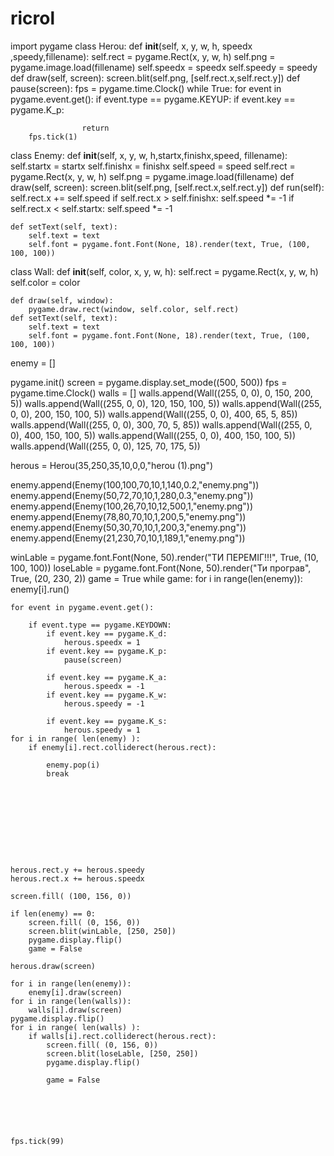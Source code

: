 # ricrol
import pygame
class Herou:
    def __init__(self, x, y, w, h,  speedx ,speedy,fillename):
        self.rect = pygame.Rect(x, y, w, h)
        self.png = pygame.image.load(fillename)
        self.speedx = speedx
        self.speedy = speedy
    def draw(self, screen):
        screen.blit(self.png, [self.rect.x,self.rect.y])
def pause(screen):
    fps = pygame.time.Clock()
    while True:
        for event in pygame.event.get():
            if event.type == pygame.KEYUP:
                if event.key == pygame.K_p:

        
                    return
        fps.tick(1)
    
class Enemy:
    def __init__(self, x, y, w, h,startx,finishx,speed, fillename):
        self.startx = startx
        self.finishx = finishx
        self.speed = speed
        self.rect = pygame.Rect(x, y, w, h)
        self.png = pygame.image.load(fillename)
    def draw(self, screen):
        screen.blit(self.png, [self.rect.x,self.rect.y])
    def run(self):
        self.rect.x += self.speed
        if self.rect.x > self.finishx:
            self.speed *= -1
        if self.rect.x < self.startx:
            self.speed *= -1
    

    def setText(self, text):
        self.text = text
        self.font = pygame.font.Font(None, 18).render(text, True, (100, 100, 100))
class Wall:
    def __init__(self, color, x, y, w, h):
        self.rect = pygame.Rect(x, y, w, h)
        self.color = color

    def draw(self, window):
        pygame.draw.rect(window, self.color, self.rect)
    def setText(self, text):
        self.text = text
        self.font = pygame.font.Font(None, 18).render(text, True, (100, 100, 100))
enemy = []

pygame.init()
screen = pygame.display.set_mode((500, 500))
fps = pygame.time.Clock()
walls = []
walls.append(Wall((255, 0, 0), 0, 150, 200, 5))
walls.append(Wall((255, 0, 0), 120, 150, 100, 5)) 
walls.append(Wall((255, 0, 0), 200, 150, 100, 5))
walls.append(Wall((255, 0, 0), 400, 65, 5, 85))
walls.append(Wall((255, 0, 0), 300, 70, 5, 85))
walls.append(Wall((255, 0, 0), 400, 150, 100, 5))
walls.append(Wall((255, 0, 0), 400, 150, 100, 5)) 
walls.append(Wall((255, 0, 0), 125, 70, 175, 5)) 


herous = Herou(35,250,35,10,0,0,"herou (1).png")


enemy.append(Enemy(100,100,70,10,1,140,0.2,"enemy.png"))
enemy.append(Enemy(50,72,70,10,1,280,0.3,"enemy.png"))
enemy.append(Enemy(100,26,70,10,12,500,1,"enemy.png"))
enemy.append(Enemy(78,80,70,10,1,200,5,"enemy.png"))
enemy.append(Enemy(50,30,70,10,1,200,3,"enemy.png"))
enemy.append(Enemy(21,230,70,10,1,189,1,"enemy.png"))
    

winLable = pygame.font.Font(None, 50).render("ТИ ПЕРЕМІГ!!!", True, (10, 100, 100))
loseLable = pygame.font.Font(None, 50).render("Ти програв", True, (20, 230, 2))
game = True
while game:
    for i in range(len(enemy)):
        enemy[i].run()
    
    for event in pygame.event.get():

        if event.type == pygame.KEYDOWN:
            if event.key == pygame.K_d:
                herous.speedx = 1
            if event.key == pygame.K_p:
                pause(screen)

            if event.key == pygame.K_a:
                herous.speedx = -1
            if event.key == pygame.K_w:
                herous.speedy = -1

            if event.key == pygame.K_s:
                herous.speedy = 1
    for i in range( len(enemy) ):
        if enemy[i].rect.colliderect(herous.rect):
              
            enemy.pop(i)
            break
            
    
            
    
    
            
        
    
    
            
    herous.rect.y += herous.speedy
    herous.rect.x += herous.speedx
    
    screen.fill( (100, 156, 0))

    if len(enemy) == 0:
        screen.fill( (0, 156, 0))
        screen.blit(winLable, [250, 250])
        pygame.display.flip()
        game = False
    
    herous.draw(screen)
    
    for i in range(len(enemy)):
        enemy[i].draw(screen)
    for i in range(len(walls)):
        walls[i].draw(screen)
    pygame.display.flip()
    for i in range( len(walls) ):
        if walls[i].rect.colliderect(herous.rect):
            screen.fill( (0, 156, 0))
            screen.blit(loseLable, [250, 250])
            pygame.display.flip()
              
            game = False
    
    




    fps.tick(99)
